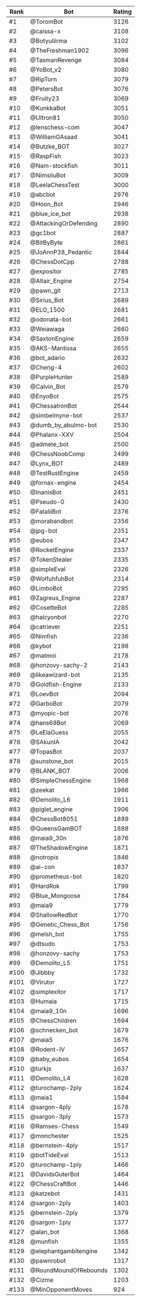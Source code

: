 Rank|Bot|Rating
---|---|---
#1|@ToromBot|3126
#2|@caissa-x|3108
#3|@Botyuliirma|3102
#4|@TheFreshman1902|3096
#5|@TasmanRevenge|3084
#6|@YoBot_v2|3080
#7|@RipTorn|3079
#8|@PetersBot|3076
#9|@Fruity23|3069
#10|@KunkkaBot|3051
#11|@Ultron81|3050
#12|@lenschess-com|3047
#13|@WilliamGAsaad|3041
#14|@Butzke_BOT|3027
#15|@RaspFish|3023
#16|@Nam-stockfish|3011
#17|@NimsiluBot|3009
#18|@LeelaChessTest|3000
#19|@abcbot|2976
#20|@Hoon_Bot|2946
#21|@blue_ice_bot|2938
#22|@AttackingOrDefending|2890
#23|@gc1bot|2887
#24|@BitByByte|2861
#25|@JoAnnP38_Pedantic|2844
#26|@ChessDotCpp|2788
#27|@expositor|2785
#28|@Altair_Engine|2754
#29|@pawn_git|2713
#30|@Sirius_Bot|2689
#31|@ELO_1500|2681
#32|@odonata-bot|2661
#33|@Weiawaga|2660
#34|@SaxtonEngine|2659
#35|@AKS-Mantissa|2655
#36|@bot_adario|2632
#37|@Cheng-4|2602
#38|@PurpleHunter|2589
#39|@Calvin_Bot|2579
#40|@EnyoBot|2575
#41|@ChessatronBot|2544
#42|@simbelmyne-bot|2537
#43|@dumb_by_abulmo-bot|2530
#44|@Phalanx-XXV|2504
#45|@admete_bot|2500
#46|@ChessNoobComp|2499
#47|@Lynx_BOT|2489
#48|@TestRustEngine|2459
#49|@fornax-engine|2454
#50|@InanisBot|2451
#51|@Pseudo-0|2430
#52|@FataliiBot|2376
#53|@morabandbot|2356
#54|@jpg-bot|2351
#55|@eubos|2347
#56|@RocketEngine|2337
#57|@TokenStealer|2335
#58|@simpleEval|2326
#59|@WolfuhfuhBot|2314
#60|@LimboBot|2295
#61|@Zagreus_Engine|2287
#62|@CosetteBot|2285
#63|@halcyonbot|2270
#64|@catriever|2251
#65|@Nimfish|2236
#66|@kybot|2198
#67|@matmoi|2178
#68|@honzovy-sachy-2|2143
#69|@likeawizard-bot|2135
#70|@Goldfish-Engine|2133
#71|@LoevBot|2094
#72|@GarboBot|2079
#73|@myopic-bot|2076
#74|@hans68Bot|2069
#75|@LeElaGuess|2055
#76|@SAkunIA|2042
#77|@TopasBot|2037
#78|@sunstone_bot|2015
#79|@BLANK_BOT|2006
#80|@SimpleChessEngine|1968
#81|@zeekat|1966
#82|@Demolito_L6|1911
#83|@piglet_engine|1906
#84|@ChessBot8051|1889
#85|@QueensGamBOT|1888
#86|@maia9_30n|1876
#87|@TheShadowEngine|1871
#88|@notropis|1846
#89|@ai-con|1837
#90|@prometheus-bot|1820
#91|@HardRok|1799
#92|@Blue_Mongoose|1784
#93|@maia9|1779
#94|@ShallowRedBot|1770
#95|@Genetic_Chess_Bot|1756
#96|@melsh_bot|1755
#97|@dtsudo|1753
#98|@honzovy-sachy|1753
#99|@Demolito_L5|1751
#100|@Jibbby|1732
#101|@Virutor|1727
#102|@simplexitor|1717
#103|@Humaia|1715
#104|@maia9_10n|1696
#105|@ChessChildren|1694
#106|@schnecken_bot|1679
#107|@maia5|1676
#108|@Rodent-IV|1657
#109|@baby_eubos|1654
#110|@turkjs|1637
#111|@Demolito_L4|1628
#112|@turochamp-2ply|1624
#113|@maia1|1584
#114|@sargon-4ply|1578
#115|@sargon-3ply|1573
#116|@Ramses-Chess|1549
#117|@monchester|1525
#118|@bernstein-4ply|1517
#119|@botTideEval|1513
#120|@turochamp-1ply|1466
#121|@DavidsGuterBot|1464
#122|@ChessCraftBot|1446
#123|@katzebot|1431
#124|@sargon-2ply|1403
#125|@bernstein-2ply|1379
#126|@sargon-1ply|1377
#127|@alan_bot|1368
#128|@munfish|1355
#129|@elephantgambitengine|1342
#130|@pawnrobot|1317
#131|@RoundMoundOfRebounds|1302
#132|@Cizme|1203
#133|@MinOpponentMoves|924
